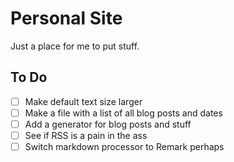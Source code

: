 # Personal Site

Just a place for me to put stuff.

## To Do

- [ ] Make default text size larger
- [ ] Make a file with a list of all blog posts and dates
- [ ] Add a generator for blog posts and stuff
- [ ] See if RSS is a pain in the ass
- [ ] Switch markdown processor to Remark perhaps
